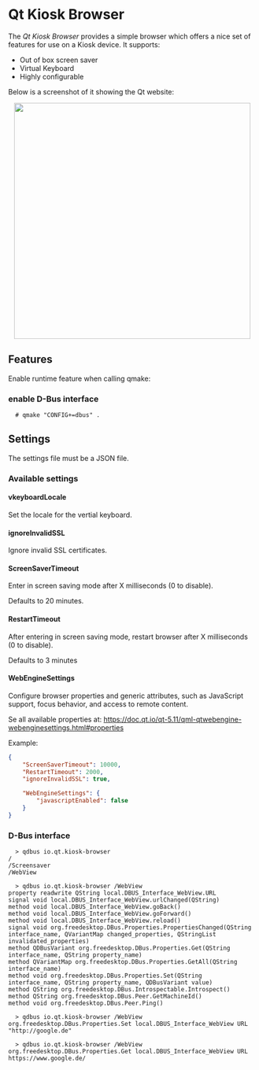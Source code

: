 # Qt Kiosk Browser

The _Qt Kiosk Browser_ provides a simple browser which offers a nice set of features for use on a Kiosk device. It supports:

* Out of box screen saver
* Virtual Keyboard
* Highly configurable

Below is a screenshot of it showing the Qt website:

<p align="center">
    <img align="center" src="screenshot.png" height="480px"/>
</p>

## Features
Enable runtime feature when calling qmake:

### enable D-Bus interface
```
  # qmake "CONFIG+=dbus" .
```

## Settings

The settings file must be a JSON file.

### Available settings

#### vkeyboardLocale

Set the locale for the vertial keyboard.

#### ignoreInvalidSSL

Ignore invalid SSL certificates.

#### ScreenSaverTimeout

Enter in screen saving mode after X milliseconds (0 to disable).

Defaults to 20 minutes.

#### RestartTimeout

After entering in screen saving mode, restart browser after X milliseconds (0 to disable).

Defaults to 3 minutes

#### WebEngineSettings

Configure browser properties and generic attributes, such as JavaScript support, focus behavior, and access to remote content.

Se all available properties at: https://doc.qt.io/qt-5.11/qml-qtwebengine-webenginesettings.html#properties

Example:

```json
{
    "ScreenSaverTimeout": 10000,
    "RestartTimeout": 2000,
    "ignoreInvalidSSL": true,

    "WebEngineSettings": {
        "javascriptEnabled": false
    }
}
```

### D-Bus interface
```
  > qdbus io.qt.kiosk-browser
/
/Screensaver
/WebView

  > qdbus io.qt.kiosk-browser /WebView
property readwrite QString local.DBUS_Interface_WebView.URL
signal void local.DBUS_Interface_WebView.urlChanged(QString)
method void local.DBUS_Interface_WebView.goBack()
method void local.DBUS_Interface_WebView.goForward()
method void local.DBUS_Interface_WebView.reload()
signal void org.freedesktop.DBus.Properties.PropertiesChanged(QString interface_name, QVariantMap changed_properties, QStringList invalidated_properties)
method QDBusVariant org.freedesktop.DBus.Properties.Get(QString interface_name, QString property_name)
method QVariantMap org.freedesktop.DBus.Properties.GetAll(QString interface_name)
method void org.freedesktop.DBus.Properties.Set(QString interface_name, QString property_name, QDBusVariant value)
method QString org.freedesktop.DBus.Introspectable.Introspect()
method QString org.freedesktop.DBus.Peer.GetMachineId()
method void org.freedesktop.DBus.Peer.Ping()

  > qdbus io.qt.kiosk-browser /WebView org.freedesktop.DBus.Properties.Set local.DBUS_Interface_WebView URL "http://google.de"
  
  > qdbus io.qt.kiosk-browser /WebView org.freedesktop.DBus.Properties.Get local.DBUS_Interface_WebView URL
https://www.google.de/
```
